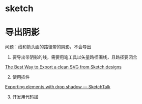 # sketch

# 导出阴影
问题：线和箭头画的路径带的阴影，不会导出

1. 要导出带阴影的线，需要用笔工具以矢量路径画线，且路径要闭合

[The Best Way to Export a clean SVG from Sketch designs](https://blog.avocode.com/the-best-way-to-export-a-clean-svg-from-sketch-designs-1d8af00c12ee)

2. 使用插件

[Exporting elements with drop shadow — SketchTalk](https://sketchtalk.io/discussion/3179/exporting-elements-with-drop-shadow)

3. 开发用代码加
